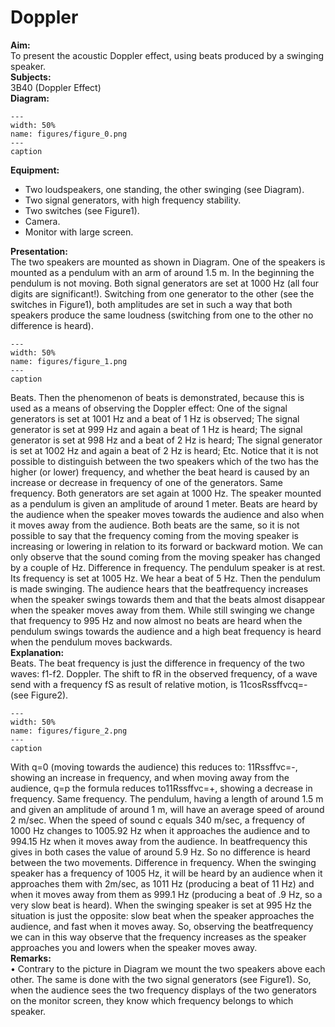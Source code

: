 # Doppler 
    
<b> Aim: </b>  
 To present the acoustic Doppler effect, using beats produced by a swinging speaker.    
<b> Subjects: </b>  
 3B40 (Doppler Effect)   
<b> Diagram: </b>  
   
```{figure} figures/figure_0.png  
---  
width: 50%  
name: figures/figure_0.png  
---  
caption  
``` 
      
<b> Equipment: </b>  
 
 *  Two loudspeakers, one standing, the other swinging (see Diagram). 
 *  Two signal generators, with high frequency stability. 
 *  Two switches (see Figure1). 
 *  Camera. 
 *  Monitor with large screen.
     
<b> Presentation: </b>  
 The two speakers are mounted as shown in Diagram. One of the speakers is mounted as a pendulum with an arm of around 1.5 m. In the beginning the pendulum is not moving. Both signal generators are set at 1000 Hz (all four digits are significant!). Switching from one generator to the other (see the switches in Figure1), both amplitudes are set in such a way that both speakers produce the same loudness (switching from one to the other no difference is heard).    
```{figure} figures/figure_1.png  
---  
width: 50%  
name: figures/figure_1.png  
---  
caption  
``` 
 Beats. Then the phenomenon of beats is demonstrated, because this is used as a means of observing the Doppler effect:  One of the signal generators is set at 1001 Hz and a beat of 1 Hz is observed; The signal generator is set at 999 Hz and again a beat of 1 Hz is heard; The signal generator is set at 998 Hz and a beat of 2 Hz is heard; The signal generator is set at 1002 Hz and again a beat of 2 Hz is heard; Etc. Notice that it is not possible to distinguish between the two speakers which of the two has the higher (or lower) frequency, and whether the beat heard is caused by an increase or decrease in frequency of one of the generators. Same frequency. Both generators are set again at 1000 Hz. The speaker mounted as a pendulum is given an amplitude of around 1 meter. Beats are heard by the audience when the speaker moves towards the audience and also when it moves away from the audience. Both beats are the same, so it is not possible to say that the frequency coming from the moving speaker is increasing or lowering in relation to its forward or backward motion. We can only observe that the sound coming from the moving speaker has changed by a couple of Hz. Difference in frequency. The pendulum speaker is at rest. Its frequency is set at 1005 Hz. We hear a beat of 5 Hz. Then the pendulum is made swinging. The audience hears that the beatfrequency increases when the speaker swings towards them and that the beats almost disappear when the speaker moves away from them. While still swinging we change that frequency to 995 Hz and now almost no beats are heard when the pendulum swings towards the audience and a high beat frequency is heard when the pendulum moves backwards.      
<b> Explanation: </b>  
 Beats. The beat frequency is just the difference in frequency of the two waves: f1-f2. Doppler. The shift to fR in the observed frequency, of a wave send with a frequency fS as result of relative motion, is 11cosRssffvcq=- (see Figure2).     
```{figure} figures/figure_2.png  
---  
width: 50%  
name: figures/figure_2.png  
---  
caption  
``` 
 With q=0 (moving towards the audience) this reduces to: 11Rssffvc=-, showing an increase in frequency, and when moving away from the audience, q=p the formula reduces to11Rssffvc=+, showing a decrease in frequency. Same frequency. The pendulum, having a length of around 1.5 m and given an amplitude of around 1 m, will have an average speed of around 2 m/sec. When the speed of sound c equals 340 m/sec, a frequency of 1000 Hz changes to 1005.92 Hz when it approaches the audience and to 994.15 Hz when it moves away from the audience. In beatfrequency this gives in both cases the value of around 5.9 Hz. So no difference is heard between the two movements. Difference in frequency. When the swinging speaker has a frequency of 1005 Hz, it will be heard by an audience when it approaches them with 2m/sec, as 1011 Hz (producing a beat of 11 Hz) and when it moves away from them as 999.1 Hz (producing a beat of .9 Hz, so a very slow beat is heard). When the swinging speaker is set at 995 Hz the situation is just the opposite: slow beat when the speaker approaches the audience, and fast when it moves away. So, observing the beatfrequency we can in this way observe that the frequency increases as the speaker approaches you and lowers when the speaker moves away.    
<b> Remarks: </b>  
 • Contrary to the picture in Diagram we mount the two speakers above each other. The same is done with the two signal generators (see Figure1). So, when the audience sees the two frequency displays of the two generators on the monitor screen, they know which frequency belongs to which speaker. 
